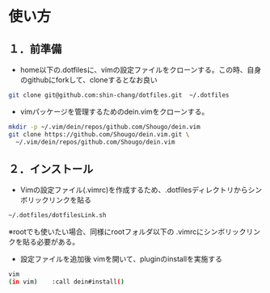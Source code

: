 # 使い方
## １．前準備
- home以下の.dotfilesに、vimの設定ファイルをクローンする。この時、自身のgithubにforkして、cloneするとなお良い
```bash
git clone git@github.com:shin-chang/dotfiles.git  ~/.dotfiles
```

- vimパッケージを管理するためのdein.vimをクローンする。
```bash
mkdir -p ~/.vim/dein/repos/github.com/Shougo/dein.vim
git clone https://github.com/Shougo/dein.vim.git \
  ~/.vim/dein/repos/github.com/Shougo/dein.vim
```

## ２．インストール
- Vimの設定ファイル(.vimrc)を作成するため、.dotfilesディレクトリからシンボリックリンクを貼る

```bash
~/.dotfiles/dotfilesLink.sh  
```

※rootでも使いたい場合、同様にrootフォルダ以下の .vimrcにシンボリックリンクを貼る必要がある。  

- 設定ファイルを追加後 vimを開いて、pluginのinstallを実施する
```bash
vim  
(in vim)	:call dein#install()
```

